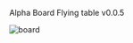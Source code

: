 Alpha Board Flying table v0.0.5


![board](https://user-images.githubusercontent.com/90202111/165086653-0affb9c5-9297-43c0-8d42-1b35197a8873.PNG)
